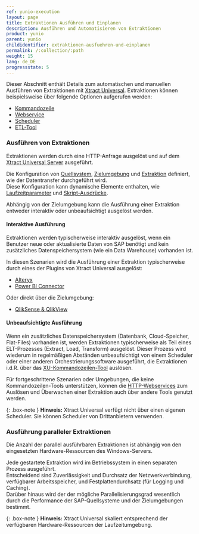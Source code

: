 ```yaml
---
ref: yunio-execution
layout: page
title: Extraktionen Ausführen und Einplanen 
description: Ausführen und Automatisieren von Extraktionen
product: yunio
parent: yunio
childidentifier: extraktionen-ausfuehren-und-einplanen
permalink: /:collection/:path
weight: 15
lang: de_DE
progressstate: 5
---
```

Dieser Abschnitt enthält Details zum automatischen und manuellen Ausführen von Extraktionen mit [Xtract Universal](./erste-schritte/eine-extraktion-ausfuehren). 
Extraktionen können beispielsweise über folgende Optionen aufgerufen werden:
- [Kommandozeile](./extraktionen-ausfuehren-und-einplanen/call-via-commandline)
- [Webservice](./extraktionen-ausfuehren-und-einplanen/call-via-webservice) 
- [Scheduler](./extraktionen-ausfuehren-und-einplanen/call-via-scheduler)
- [ETL-Tool](./extraktionen-ausfuehren-und-einplanen/call-via-etl)

### Ausführen von Extraktionen

Extraktionen werden durch eine HTTP-Anfrage ausgelöst und auf dem [Xtract Universal Server](./server#extraktion-auf-dem-server-ausführen) ausgeführt.

Die Konfiguration von [Quellsystem](./einfuehrung/sap-verbindungen-anlegen#sap-verbindung-erstellen), [Zielumgebung](./destinationen/ziele-verwalten) und [Extraktion](./erste-schritte/eine-neue-extraktion-anlegen#extraktion-anlegen) definiert, wie der Datentransfer durchgeführt wird. <br>
Diese Konfiguration kann dynamische Elemente enthalten, wie [Laufzeitparameter](./extraktionen-ausfuehren-und-einplanen/extraktionsparameter) und [Skript-Ausdrücke](./fortgeschrittene-techniken/script-ausdruecke#skript-ausdrücke-als-auswahlparameter-für-extraktionen-verwenden).

Abhängig von der Zielumgebung kann die Ausführung einer Extraktion entweder interaktiv oder unbeaufsichtigt ausgelöst werden.

#### Interaktive Ausführung
Extraktionen werden typischerweise interaktiv ausgelöst, wenn ein Benutzer neue oder aktualisierte Daten von SAP benötigt und kein zusätzliches Datenspeichersystem (wie ein Data Warehouse) vorhanden ist.

In diesen Szenarien wird die Ausführung einer Extraktion typischerweise durch eines der Plugins von Xtract Universal ausgelöst:
- [Alteryx](./destinationen/alteryx-de)
- [Power BI Connector](./destinationen/Power-BI-Connector)

Oder direkt über die Zielumgebung:
- [QlikSense & QlikView](./destinationen/qlik)

#### Unbeaufsichtigte Ausführung

Wenn ein zusätzliches Datenspeichersystem (Datenbank, Cloud-Speicher, Flat-Files) vorhanden ist, werden Extraktionen typischerweise als Teil eines ELT-Prozesses (Extract, Load, Transform) ausgelöst.
Dieser Prozess wird wiederum in regelmäßigen Abständen unbeaufsichtigt von einem Scheduler oder einer anderen Orchestrierungssoftware ausgeführt, die Extraktionen i.d.R. über das [XU-Kommandozeilen-Tool](./extraktionen-ausfuehren-und-einplanen/call-via-commandline) auslösen.

Für fortgeschrittene Szenarien oder Umgebungen, die keine Kommandozeilen-Tools unterstützen, können die [HTTP-Webservices](./extraktionen-ausfuehren-und-einplanen/call-via-webservice) zum Auslösen und Überwachen einer Extraktion auch über andere Tools genutzt werden.

{: .box-note }
**Hinweis:** Xtract Universal verfügt nicht über einen eigenen Scheduler. Sie können Scheduler von Drittanbietern verwenden. 


### Ausführung paralleler Extraktionen
Die Anzahl der parallel ausführbaren Extraktionen ist abhängig von den eingesetzten Hardware-Ressourcen des Windows-Servers.

Jede gestartete Extraktion wird im Betriebssystem in einen separaten Prozess ausgeführt. <br>
Entscheidend sind Zuverlässigkeit und Durchsatz der Netzwerkverbindung, verfügbarer Arbeitsspeicher, und Festplattendurchsatz (für Logging und Caching).<br>
Darüber hinaus wird der der mögliche Parallelisierungsgrad wesentlich durch die Performance der SAP-Quellsysteme und der Zielumgebungen bestimmt.

{: .box-note }
**Hinweis:** Xtract Universal skaliert entsprechend der verfügbaren Hardware-Ressourcen der Laufzeitumgebung.